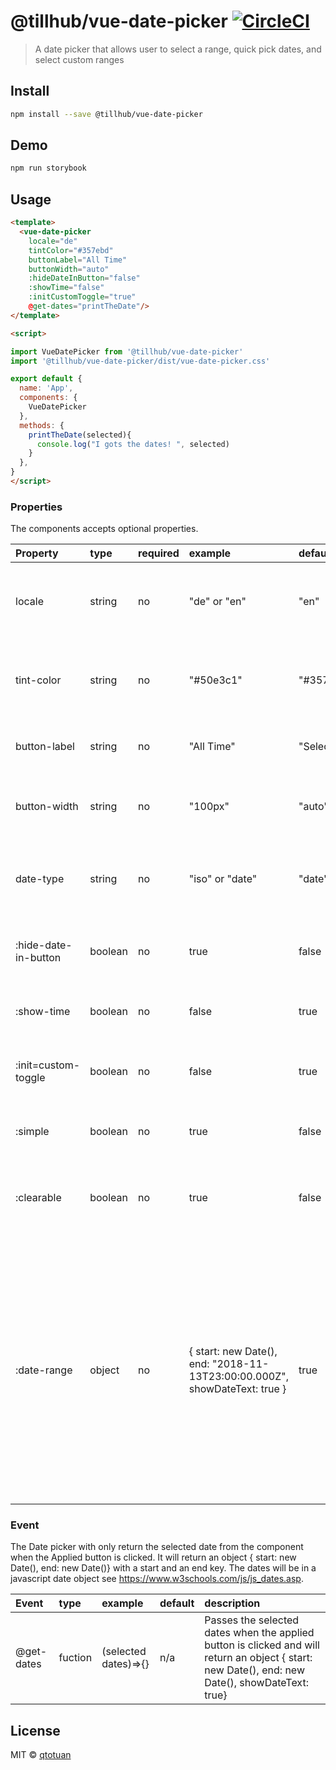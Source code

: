 # @tillhub/vue-date-picker [![CircleCI](https://circleci.com/gh/tillhub/vue-date-picker/tree/master.svg?style=svg)](https://circleci.com/gh/tillhub/vue-date-picker/tree/master)
> A date picker that allows user to select a range, quick pick dates, and select custom ranges

## Install

```bash
npm install --save @tillhub/vue-date-picker
```

## Demo

```bash
npm run storybook
```

## Usage

```html
<template>
  <vue-date-picker
    locale="de"
    tintColor="#357ebd"
    buttonLabel="All Time"
    buttonWidth="auto"
    :hideDateInButton="false"
    :showTime="false"
    :initCustomToggle="true"
    @get-dates="printTheDate"/>
</template>

<script>

import VueDatePicker from '@tillhub/vue-date-picker'
import '@tillhub/vue-date-picker/dist/vue-date-picker.css'

export default {
  name: 'App',
  components: {
    VueDatePicker
  },
  methods: {
    printTheDate(selected){
      console.log("I gots the dates! ", selected)
    }
  },
}
</script>
```

### Properties

The components accepts optional properties.

| Property             | type    | required | example                                                    | default   | description                                                                          |
|:-------------------- |:--------|:---------|:-----------------------------------------------------------|:----------|:------------------------------------------------------------------------------------ |
| locale               | string  | no       | "de" or "en"                                               | "en"      | Currently only German and English is supported. Only 'de' and 'en '                  |
| tint-color           | string  | no       | "#50e3c1"                                                  | "#357ebd" | This allows customized color of the highlighted date range on the calender           |
| button-label         | string  | no       | "All Time"                                                 | "Select"  | Customized Button Lable to override default                                          |
| button-width         | string  | no       | "100px"                                                    | "auto"    | Overrides the button width, but default it adjust to content                         |
| date-type            | string  | no       | "iso" or "date"                                            | "date"    | Formates the get-dates (start/end) to eiter date format or ISO string format         |
| :hide-date-in-button | boolean | no       | true                                                       | false     | Overrides the applied date being showed in place of Button label                     |
| :show-time           | boolean | no       | false                                                      | true      | Overrides the time being shown next to the date                                      |
| :init=custom-toggle  | boolean | no       | false                                                      | true      | Activates or de-activate Custom toggle at the bottom on inital open                  |
| :simple              | boolean | no       | true                                                       | false     | This will only have the date-range calender select options                           |
| :clearable           | boolean | no       | true                                                       | false     | An X icon will appear on the button that will clear date and return {} on @get-dates |
| :date-range          | object  | no       | { start: new Date(),<br/> end: "2018-11-13T23:00:00.000Z",<br/> showDateText: true } | true      | Allows the date-range to be past in. The obejct must include a 'start' and 'end' key with a date value or an ISO sting. 'showDateText' (optional) must be a boolean and will over ride the button lable and message above the calender to be the date range. It defaults to false |

### Event

The Date picker with only return the selected date from the component when the Applied button is clicked. It will return an object { start: new Date(), end: new Date()} with a start and an end key. The dates will be in a javascript date object see https://www.w3schools.com/js/js_dates.asp.

| Event      | type    | example              | default | description                                                                                                                   |
|:-----------|:--------|:---------------------|:--------|:------------------------------------------------------------------------------------------------------------------------------|
| @get-dates | fuction | (selected dates)=>{} | n/a     | Passes the selected dates when the applied button is clicked and will return an object  { start: new Date(), end: new Date(), showDateText: true} |

## License

MIT © [qtotuan](https://github.com/qtotuan)
